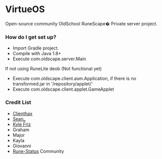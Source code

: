 # VirtueOS #

Open-source community OldSchool RuneScape� Private server project.

### How do I get set up? ###

* Import Gradle project.
* Compile with Java 1.8+
* Execute com.oldscape.server.Main

If not using RuneLite deob (Not functional yet)
* Execute com.oldscape.client.asm.Application, if there is no transformed.jar in '/repository/applet/'
* Execute com.oldscape.client.applet.GameApplet

### Credit List ###
* [Clienthax](https://rune-status.net/members/clienthax.370/)
* [Sean_](https://rune-status.net/members/sean_.1187/)
* [Kyle Friz](https://rune-status.net/members/kyle-friz.249/)
* Graham
* Major
* Kayla
* Giovanni
* [Rune-Status](https://rune-status.net/) Community
